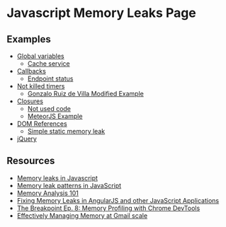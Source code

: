 Javascript Memory Leaks Page
============================

## Examples 

* [Global variables](./docs/GlobalVariables/README.md)
  * [Cache service](./docs/GlobalVariables/CacheService.md)
* [Callbacks](./docs/Callbacks/README.md)
  * [Endpoint status](./docs/Callbacks/EndpointStatus.md)
* [Not killed timers](./docs/NotKilledTimers/README.md)
  * [Gonzalo Ruiz de Villa Modified Example](./docs/NotKilledTimers/GonzaloRuizDeVillaModifiedExample.md)
* [Closures](./docs/Closures/README.md)
  * [Not used code](./docs/Closures/NotUsedCode.md)
  * [MeteorJS Example](./docs/Closures/MeteorJSExample.md)
* [DOM References](./docs/DOMReferences/README.md)
  * [Simple static memory leak](./docs/DOMReferences/SimpleStaticMemoryLeak.md)
* [jQuery](./docs/JQuery/README.md)

## Resources

* [Memory leaks in Javascript](https://slides.com/xufocoder/memory-leaks-in-the-javascript-4)
* [Memory leak patterns in JavaScript](https://www.ibm.com/developerworks/web/library/wa-memleak/wa-memleak-pdf.pdf)
* [Memory Analysis 101](https://developer.chrome.com/devtools/docs/memory-analysis-101)
* [Fixing Memory Leaks in AngularJS and other JavaScript Applications](https://www.codeproject.com/Articles/882966/Fixing-Memory-Leaks-in-AngularJS-and-other-JavaScr)
* [The Breakpoint Ep. 8: Memory Profiling with Chrome DevTools](https://www.youtube.com/watch?v=L3ugr9BJqIs)
* [Effectively Managing Memory at Gmail scale](https://www.html5rocks.com/en/tutorials/memory/effectivemanagement/)

